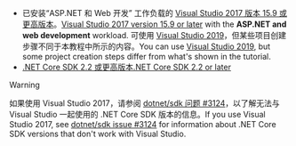 * <span data-ttu-id="6add4-101">已安装“ASP.NET 和 Web 开发”  工作负载的 [Visual Studio 2017 版本 15.9 或更高版本](https://visualstudio.microsoft.com/downloads/)。</span><span class="sxs-lookup"><span data-stu-id="6add4-101">[Visual Studio 2017 version 15.9 or later](https://visualstudio.microsoft.com/downloads/) with the **ASP.NET and web development** workload.</span></span> <span data-ttu-id="6add4-102">可使用 [Visual Studio 2019](https://visualstudio.microsoft.com/downloads/?utm_medium=microsoft&utm_source=docs.microsoft.com&utm_campaign=inline+link&utm_content=download+vs2019)，但某些项目创建步骤不同于本教程中所示的内容。</span><span class="sxs-lookup"><span data-stu-id="6add4-102">You can use [Visual Studio 2019](https://visualstudio.microsoft.com/downloads/?utm_medium=microsoft&utm_source=docs.microsoft.com&utm_campaign=inline+link&utm_content=download+vs2019), but some project creation steps differ from what's shown in the tutorial.</span></span>
* [<span data-ttu-id="6add4-103">.NET Core SDK 2.2 或更高版本</span><span class="sxs-lookup"><span data-stu-id="6add4-103">.NET Core SDK 2.2 or later</span></span>](https://dotnet.microsoft.com/download/dotnet-core)

> [!WARNING]
> <span data-ttu-id="6add4-104">如果使用 Visual Studio 2017，请参阅 [dotnet/sdk 问题 #3124](https://github.com/dotnet/sdk/issues/3124)，以了解无法与 Visual Studio 一起使用的 .NET Core SDK 版本的信息。</span><span class="sxs-lookup"><span data-stu-id="6add4-104">If you use Visual Studio 2017, see [dotnet/sdk issue #3124](https://github.com/dotnet/sdk/issues/3124) for information about .NET Core SDK versions that don't work with Visual Studio.</span></span>
